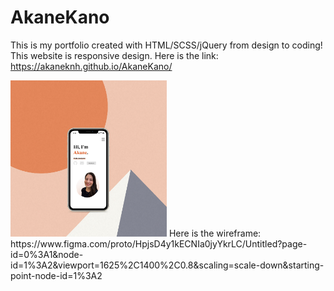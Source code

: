 # AkaneKano
This is my portfolio created with HTML/SCSS/jQuery from design to coding! This website is responsive design.
Here is the link:
https://akaneknh.github.io/AkaneKano/

<img src="./img/myportfolio.jpg" style="width: 250px">
Here is the wireframe:<br>
 https://www.figma.com/proto/HpjsD4y1kECNIa0jyYkrLC/Untitled?page-id=0%3A1&node-id=1%3A2&viewport=1625%2C1400%2C0.8&scaling=scale-down&starting-point-node-id=1%3A2
